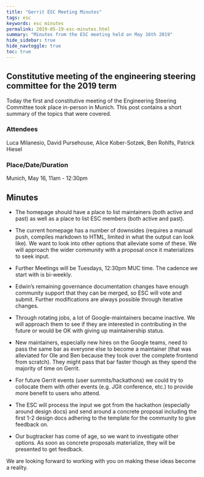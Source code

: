 ```yaml
---
title: "Gerrit ESC Meeting Minutes"
tags: esc
keywords: esc minutes
permalink: 2019-05-19-esc-minutes.html
summary: "Minutes from the ESC meeting held on May 16th 2019"
hide_sidebar: true
hide_navtoggle: true
toc: true
---
```


## Constitutive meeting of the engineering steering committee for the 2019 term

Today the first and constitutive meeting of the Engineering Steering Committee took
place in-person in Munich. This post contains a short summary of the topics that were
covered.

### Attendees

Luca Milanesio, David Pursehouse, Alice Kober-Sotzek, Ben Rohlfs, Patrick Hiesel

### Place/Date/Duration

Munich, May 16, 11am - 12:30pm

## Minutes

* The homepage should have a place to list maintainers (both active and past) as
  well as a place to list ESC members (both active and past).

* The current homepage has a number of downsides (requires a manual push, compiles
  markdown to HTML, limited in what the output can look like). We want to look into
  other options that alleviate some of these. We will approach the wider community
  with a proposal once it materializes to seek input.

* Further Meetings will be Tuesdays, 12:30pm MUC time. The cadence we start with is bi-weekly.

* Edwin’s remaining governance documentation changes have enough community support that
  they can be merged, so ESC will vote and submit. Further modifications are always possible
  through iterative changes.

* Through rotating jobs, a lot of Google-maintainers became inactive. We will approach them
  to see if they are interested in contributing in the future or would be OK with giving up
  maintainership status.

* New maintainers, especially new hires on the Google teams, need to pass the same bar as
  everyone else to become a maintainer (that was alleviated for Ole and Ben because they
  took over the complete frontend from scratch). They might pass that bar faster though
  as they spend the majority of time on Gerrit.

* For future Gerrit events (user summits/hackathons) we could try to collocate them with
  other events (e.g. JGit conference, etc.) to provide more benefit to users who attend.

* The ESC will process the input we got from the hackathon (especially around design docs)
  and send around a concrete proposal including the first 1-2 design docs adhering to the
  template for the community to give feedback on.

* Our bugtracker has come of age, so we want to investigate other options. As soon as
  concrete proposals materialize, they will be presented to get feedback.

We are looking forward to working with you on making these ideas become a reality.
